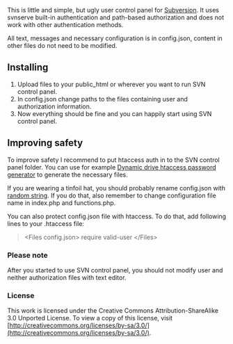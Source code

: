 This is little and simple, but ugly user control panel for [Subversion](http://en.wikipedia.org/wiki/Apache_Subversion). It uses svnserve built-in authentication and path-based authorization and does not work with other authentication methods.

All text, messages and necessary configuration is in config.json, content in other files do not need to be modified.

Installing
---------------------

1. Upload files to your public_html or wherever you want to run SVN control panel.
2. In config.json change paths to the files containing user and authorization information.
3. Now everything should be fine and you can happily start using SVN control panel.

Improving safety
---------------------

To improve safety I recommend to put htaccess auth in to the SVN control panel folder. You can use for example [Dynamic drive htaccess password generator](http://tools.dynamicdrive.com/password/) to generate the necessary files.

If you are wearing a tinfoil hat, you should probably rename config.json with [random string](https://www.grc.com/passwords.htm). If you do that, also remember to change configuration file name in index.php and functions.php.

You can also protect config.json file with htaccess. To do that, add following lines to your .htaccess file:
> &lt;Files config.json&gt;
> require valid-user
> &lt;/Files&gt;

### Please note

After you started to use SVN control panel, you should not modify user and neither authorization files with text editor.

### License

This work is licensed under the Creative Commons Attribution-ShareAlike 3.0 Unported License. To view a copy of this license, visit [http://creativecommons.org/licenses/by-sa/3.0/](http://creativecommons.org/licenses/by-sa/3.0/).
